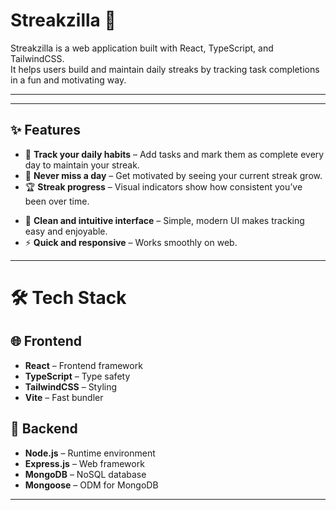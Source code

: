 # Streakzilla 🎯

Streakzilla is a web application built with React, TypeScript, and TailwindCSS.  
It helps users build and maintain daily streaks by tracking task completions in a fun and motivating way.  

---

<!-- ## 🚀 Getting Started

### 1. Clone the repository
git clone https://github.com/your-username/streakzilla.git  
cd streakzilla/client  

### 2. Install dependencies
npm install  

### 3. Run the development server
npm run dev  

Then open your browser at 👉 [http://localhost:5173](http://localhost:5173) -->


---

## ✨ Features
- 📅 **Track your daily habits** – Add tasks and mark them as complete every day to maintain your streak.  
- 🔔 **Never miss a day** – Get motivated by seeing your current streak grow.  
- 🏆 **Streak progress** – Visual indicators show how consistent you’ve been over time.  
<!-- - 📊 **View history** – Check past completions and see your progress over days, weeks, or months.   -->
- 🎨 **Clean and intuitive interface** – Simple, modern UI makes tracking easy and enjoyable.  
- ⚡ **Quick and responsive** – Works smoothly on web.  


---

# 🛠️ Tech Stack

## 🌐 Frontend
- **React** – Frontend framework  
- **TypeScript** – Type safety  
- **TailwindCSS** – Styling  
- **Vite** – Fast bundler  

## 🔧 Backend
- **Node.js** – Runtime environment  
- **Express.js** – Web framework  
- **MongoDB** – NoSQL database  
- **Mongoose** – ODM for MongoDB  


---

<!-- ## 📜 License
This project is licensed under the MIT License. -->

